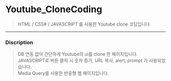 # Youtube_CloneCoding
>HTML / CSS# / JAVASCRIPT 를 사용한 Youtube clone 코딩입니다.
---
### Discription
> DB 연동 없이 간단하게 Youtube의 ui를 clone 한 페이지입니다.    
> JAVASCRIPT로 버튼 클릭 시 숫자 증가, URL 복사, alert, prompt 가 사용되었습니다.       
> Media Query를 사용한 반응형 웹 페이지입니다.     
